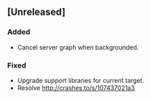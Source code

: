 ## [Unreleased]

### Added

- Cancel server graph when backgrounded.

### Fixed

- Upgrade support libraries for current target.
- Resolve http://crashes.to/s/107437021a3